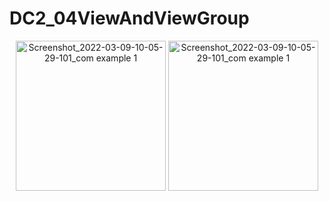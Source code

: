# DC2_04ViewAndViewGroup


<p align="center">
<img width="240" alt="Screenshot_2022-03-09-10-05-29-101_com example 1" src="https://user-images.githubusercontent.com/32328761/168948768-eeffc8de-c0e3-4871-9f25-7822d3218e16.jpg">
  <img width="240" alt="Screenshot_2022-03-09-10-05-29-101_com example 1" src="https://user-images.githubusercontent.com/32328761/168948931-8f1525d2-bd3b-45cd-ad56-6ea21877f812.jpg">
